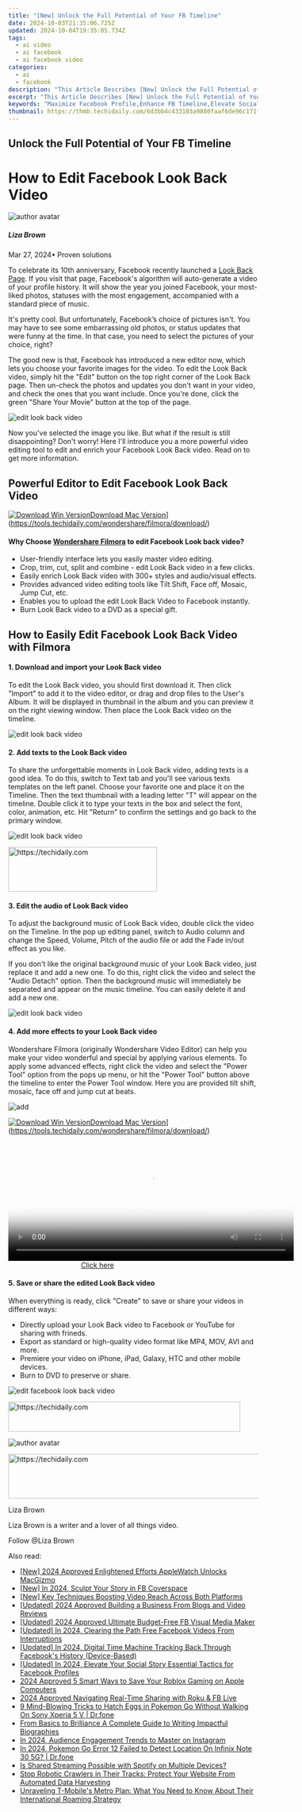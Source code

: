 ```yaml
---
title: "[New] Unlock the Full Potential of Your FB Timeline"
date: 2024-10-03T21:35:06.725Z
updated: 2024-10-04T19:35:05.734Z
tags:
  - ai video
  - ai facebook
  - ai facebook video
categories:
  - ai
  - facebook
description: "This Article Describes [New] Unlock the Full Potential of Your FB Timeline"
excerpt: "This Article Describes [New] Unlock the Full Potential of Your FB Timeline"
keywords: "Maximize Facebook Profile,Enhance FB Timeline,Elevate Social Feed Visibility,Optimize Personal Page,Improve Network Engagement,Boost Social Media Reach,Increase Timeline Impact"
thumbnail: https://thmb.techidaily.com/6d3bb4c433103a9800faaf6de96c171f6d26a01b47da5a3ba04abf6fa06e5e49.jpeg
---
```


## Unlock the Full Potential of Your FB Timeline

# How to Edit Facebook Look Back Video

![author avatar](https://lh5.googleusercontent.com/-AIMmjowaFs4/AAAAAAAAAAI/AAAAAAAAABc/Y5UmwDaI7HU/s250-c-k/photo.jpg)

##### Liza Brown

 Mar 27, 2024• Proven solutions

 To celebrate its 10th anniversary, Facebook recently launched a [Look Back Page](https://www.facebook.com/lookback). If you visit that page, Facebook's algorithm will auto-generate a video of your profile history. It will show the year you joined Facebook, your most-liked photos, statuses with the most engagement, accompanied with a standard piece of music.

 It's pretty cool. But unfortunately, Facebook’s choice of pictures isn't. You may have to see some embarrassing old photos, or status updates that were funny at the time. In that case, you need to select the pictures of your choice, right?

 The good new is that, Facebook has introduced a new editor now, which lets you choose your favorite images for the video. To edit the Look Back video, simply hit the "Edit" button on the top right corner of the Look Back page. Then un-check the photos and updates you don't want in your video, and check the ones that you want include. Once you're done, click the green "Share Your Movie" button at the top of the page.

![edit look back video](https://images.wondershare.com/images/multimedia/video-editor/edit-look-back-video.png "edit look back video")

 Now you've selected the image you like. But what if the result is still disappointing? Don't worry! Here I'll introduce you a more powerful video editing tool to edit and enrich your Facebook Look Back video. Read on to get more information.

## Powerful Editor to Edit Facebook Look Back Video

[![Download Win Version](https://images.wondershare.com/filmora/guide/download-btn-win.jpg)](https://tools.techidaily.com/wondershare/filmora/download/)[Download Mac Version](https://images.wondershare.com/filmora/guide/download-btn-mac.jpg)](https://tools.techidaily.com/wondershare/filmora/download/)

#### Why Choose [Wondershare Filmora](https://tools.techidaily.com/wondershare/filmora/download/) to edit Facebook Look back video?

* User-friendly interface lets you easily master video editing.
* Crop, trim, cut, split and combine - edit Look Back video in a few clicks.
* Easily enrich Look Back video with 300+ styles and audio/visual effects.
* Provides advanced video editing tools like Tilt Shift, Face off, Mosaic, Jump Cut, etc.
* Enables you to upload the edit Look Back Video to Facebook instantly.
* Burn Look Back video to a DVD as a special gift.

## How to Easily Edit Facebook Look Back Video with Filmora

#### 1. Download and import your Look Back video

 To edit the Look Back video, you should first download it. Then click "Import" to add it to the video editor, or drag and drop files to the User's Album. It will be displayed in thumbnail in the album and you can preview it on the right viewing window. Then place the Look Back video on the timeline.

![edit look back video](https://images.wondershare.com/images/multimedia/video-editor/video-editor-interface.jpg "edit look back video")

#### 2. Add texts to the Look Back video

 To share the unforgettable moments in Look Back video, adding texts is a good idea. To do this, switch to Text tab and you'll see various texts templates on the left panel. Choose your favorite one and place it on the Timeline. Then the text thumbnail with a leading letter "T" will appear on the timeline. Double click it to type your texts in the box and select the font, color, animation, etc. Hit "Return" to confirm the settings and go back to the primary window.

![edit look back video](https://images.wondershare.com/topic/video-editing/add-titles.jpg "edit look back video")

<!-- affiliate ads begin -->
<a href="https://review-au.sjv.io/c/5597632/2098704/14409" target="_top" id="2098704">
  <img src="//a.impactradius-go.com/display-ad/14409-2098704" border="0" alt="https://techidaily.com" width="300" height="90"/>
</a>
<img height="0" width="0" src="https://review-au.sjv.io/i/5597632/2098704/14409" style="position:absolute;visibility:hidden;" border="0" />
<!-- affiliate ads end -->

#### 3. Edit the audio of Look Back video

 To adjust the background music of Look Back video, double click the video on the Timeline. In the pop up editing panel, switch to Audio column and change the Speed, Volume, Pitch of the audio file or add the Fade in/out effect as you like.

 If you don't like the original background music of your Look Back video, just replace it and add a new one. To do this, right click the video and select the "Audio Detach" option. Then the background music will immediately be separated and appear on the music timeline. You can easily delete it and add a new one.

![edit look back video](https://images.wondershare.com/images/multimedia/video-editor/audio-detach.jpg "edit look back video")

#### 4. Add more effects to your Look Back video

 Wondershare Filmora (originally Wondershare Video Editor) can help you make your video wonderful and special by applying various elements. To apply some advanced effects, right click the video and select the "Power Tool" option from the pops up menu, or hit the "Power Tool" button above the timeline to enter the Power Tool window. Here you are provided tilt shift, mosaic, face off and jump cut at beats.

![add ](https://images.wondershare.com/images/multimedia/video-editor/tilt-shift-1.jpg "add ")

[![Download Win Version](https://images.wondershare.com/filmora/guide/download-btn-win.jpg)](https://tools.techidaily.com/wondershare/filmora/download/)[Download Mac Version](https://images.wondershare.com/filmora/guide/download-btn-mac.jpg)](https://tools.techidaily.com/wondershare/filmora/download/)

<!-- affiliate ads begin -->
<span id="1982596">
					<video width="576" height="240" style="cursor:pointer"
           poster="//a.impactradius-go.com/display-clicktoplayimage/1982596.png"
           onclick="if(!this.playClicked){this.play();this.setAttribute('controls',true);this.playClicked=true;}">
	   <source src="//a.impactradius-go.com/display-ad/22993-1982596">
	   <img src="//a.impactradius-go.com/display-clicktoplayimage/1982596.png" style="border: none; height: 100%; width: 100%; object-fit: contain">
	</video>
	<div style="width:360px;text-align:center"><a href="javascript:window.open(decodeURIComponent('https%3A%2F%2Fhomestyler.sjv.io%2Fc%2F5597632%2F1982596%2F22993'), '_blank');void(0);">Click here</a></div>
</span>
<img height="0" width="0" src="https://imp.pxf.io/i/5597632/1982596/22993" style="position:absolute;visibility:hidden;" border="0" />
<!-- affiliate ads end -->

#### 5. Save or share the edited Look Back video

 When everything is ready, click "Create" to save or share your videos in different ways:

* Directly upload your Look Back video to Facebook or YouTube for sharing with frineds.
* Export as standard or high-quality video format like MP4, MOV, AVI and more.
* Premiere your video on iPhone, iPad, Galaxy, HTC and other mobile devices.
* Burn to DVD to preserve or share.

![edit facebook look back video](https://images.wondershare.com/filmora/article-images/export-output.jpg "edit facebook look back video")

<!-- affiliate ads begin -->
<a href="https://bluettius.sjv.io/c/5597632/2139118/17108" target="_top" id="2139118">
  <img src="//a.impactradius-go.com/display-ad/17108-2139118" border="0" alt="https://techidaily.com" width="468" height="60"/>
</a>
<img height="0" width="0" src="https://bluettius.sjv.io/i/5597632/2139118/17108" style="position:absolute;visibility:hidden;" border="0" />
<!-- affiliate ads end -->

![author avatar](https://lh5.googleusercontent.com/-AIMmjowaFs4/AAAAAAAAAAI/AAAAAAAAABc/Y5UmwDaI7HU/s250-c-k/photo.jpg)

<!-- affiliate ads begin -->
<a href="https://appsumo.8odi.net/c/5597632/2118322/7443" target="_top" id="2118322">
  <img src="//a.impactradius-go.com/display-ad/7443-2118322" border="0" alt="https://techidaily.com" width="728" height="90"/>
</a>
<img height="0" width="0" src="https://appsumo.8odi.net/i/5597632/2118322/7443" style="position:absolute;visibility:hidden;" border="0" />
<!-- affiliate ads end -->

Liza Brown

Liza Brown is a writer and a lover of all things video.

Follow @Liza Brown

<ins class="adsbygoogle"
      style="display:block"
      data-ad-client="ca-pub-7571918770474297"
      data-ad-slot="8358498916"
      data-ad-format="auto"
      data-full-width-responsive="true"></ins>

<span class="atpl-alsoreadstyle">Also read:</span>
<div><ul>
<li><a href="https://vp-tips.techidaily.com/new-2024-approved-enlightened-efforts-applewatch-unlocks-macgizmo/"><u>[New] 2024 Approved Enlightened Efforts AppleWatch Unlocks MacGizmo</u></a></li>
<li><a href="https://facebook-video-content.techidaily.com/new-in-2024-sculpt-your-story-in-fb-coverspace/"><u>[New] In 2024, Sculpt Your Story in FB Coverspace</u></a></li>
<li><a href="https://facebook-video-content.techidaily.com/new-key-techniques-boosting-video-reach-across-both-platforms/"><u>[New] Key Techniques Boosting Video Reach Across Both Platforms</u></a></li>
<li><a href="https://youtube-tips.techidaily.com/ed-2024-approved-building-a-business-from-blogs-and-video-reviews/"><u>[Updated] 2024 Approved Building a Business From Blogs and Video Reviews</u></a></li>
<li><a href="https://facebook-video-content.techidaily.com/updated-2024-approved-ultimate-budget-free-fb-visual-media-maker/"><u>[Updated] 2024 Approved Ultimate Budget-Free FB Visual Media Maker</u></a></li>
<li><a href="https://facebook-video-content.techidaily.com/updated-in-2024-clearing-the-path-free-facebook-videos-from-interruptions/"><u>[Updated] In 2024, Clearing the Path Free Facebook Videos From Interruptions</u></a></li>
<li><a href="https://facebook-video-content.techidaily.com/updated-in-2024-digital-time-machine-tracking-back-through-facebooks-history-device-based/"><u>[Updated] In 2024, Digital Time Machine Tracking Back Through Facebook's History (Device-Based)</u></a></li>
<li><a href="https://facebook-video-content.techidaily.com/updated-in-2024-elevate-your-social-story-essential-tactics-for-facebook-profiles/"><u>[Updated] In 2024, Elevate Your Social Story Essential Tactics for Facebook Profiles</u></a></li>
<li><a href="https://remote-screen-capture.techidaily.com/2024-approved-5-smart-ways-to-save-your-roblox-gaming-on-apple-computers/"><u>2024 Approved 5 Smart Ways to Save Your Roblox Gaming on Apple Computers</u></a></li>
<li><a href="https://facebook-video-content.techidaily.com/2024-approved-navigating-real-time-sharing-with-roku-and-fb-live/"><u>2024 Approved Navigating Real-Time Sharing with Roku & FB Live</u></a></li>
<li><a href="https://android-pokemon-go.techidaily.com/9-mind-blowing-tricks-to-hatch-eggs-in-pokemon-go-without-walking-on-sony-xperia-5-v-drfone-by-drfone-virtual-android/"><u>9 Mind-Blowing Tricks to Hatch Eggs in Pokemon Go Without Walking On Sony Xperia 5 V | Dr.fone</u></a></li>
<li><a href="https://facebook-video-content.techidaily.com/from-basics-to-brilliance-a-complete-guide-to-writing-impactful-biographies/"><u>From Basics to Brilliance A Complete Guide to Writing Impactful Biographies</u></a></li>
<li><a href="https://extra-hints.techidaily.com/in-2024-audience-engagement-trends-to-master-on-instagram/"><u>In 2024, Audience Engagement Trends to Master on Instagram</u></a></li>
<li><a href="https://android-pokemon-go.techidaily.com/in-2024-pokemon-go-error-12-failed-to-detect-location-on-infinix-note-30-5g-drfone-by-drfone-virtual-android/"><u>In 2024, Pokemon Go Error 12 Failed to Detect Location On Infinix Note 30 5G? | Dr.fone</u></a></li>
<li><a href="https://tech-recovery.techidaily.com/is-shared-streaming-possible-with-spotify-on-multiple-devices/"><u>Is Shared Streaming Possible with Spotify on Multiple Devices?</u></a></li>
<li><a href="https://tech-haven.techidaily.com/stop-robotic-crawlers-in-their-tracks-protect-your-website-from-automated-data-harvesting/"><u>Stop Robotic Crawlers in Their Tracks: Protect Your Website From Automated Data Harvesting</u></a></li>
<li><a href="https://tech-recovery.techidaily.com/unraveling-t-mobiles-metro-plan-what-you-need-to-know-about-their-international-roaming-strategy/"><u>Unraveling T-Mobile's Metro Plan: What You Need to Know About Their International Roaming Strategy</u></a></li>
</ul></div>

